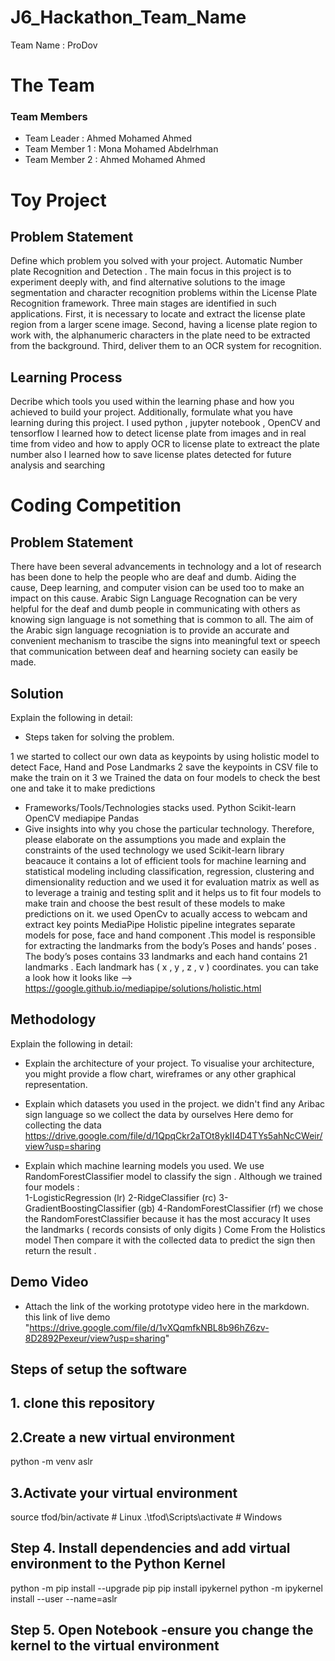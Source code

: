 # J6_Hackathon_Team_Name
Team Name : ProDov

# The Team
### Team Members
* Team Leader :   Ahmed Mohamed Ahmed 
* Team Member 1 : Mona Mohamed Abdelrhman 
* Team Member 2 : Ahmed Mohamed Ahmed 


# Toy Project
## Problem Statement
Define which problem you solved with your project.
Automatic Number plate Recognition and Detection .
The main focus in this project is to experiment deeply with, and find
alternative solutions to the image segmentation and character recognition problems
within the License Plate Recognition framework. Three main stages are identified in
such applications. 
First, it is necessary to locate and extract the license plate region from a larger
scene image. Second, having a license plate region to work with, the alphanumeric
characters in the plate need to be extracted from the background. Third, deliver
them to an OCR system for recognition.

## Learning Process
Decribe which tools you used within the learning phase and how you achieved to build your project. Additionally, formulate what you have learning during this project.
I used python , jupyter notebook , OpenCV  and tensorflow 
I learned how to detect license plate from images and in real time from video and how to apply OCR to license  plate to extreact the plate number also I learned how to save license plates detected for future analysis and searching


 
# Coding Competition
## Problem Statement 
There have been several advancements in technology and a lot of research has been done to help the people who are deaf and dumb. Aiding the cause, Deep learning, and computer vision can be used too to make an impact on this cause.
Arabic Sign Language Recognation can be very helpful for the deaf and dumb people in communicating with others as knowing sign language is not something that is common to all.
The aim of the Arabic sign language recogniation is to provide an accurate and convenient mechanism to trascibe the signs into meaningful text or speech that communication between deaf and hearning society can easily be made.  
## Solution
Explain the following in detail:
* Steps taken for solving the problem.

1 we started to collect our own data as keypoints by using holistic model to detect Face, Hand and Pose Landmarks
2 save the keypoints in CSV file to make the train on it 
3 we Trained the data on four models to check the best one and take it to make predictions
* Frameworks/Tools/Technologies stacks used.
 Python 
 Scikit-learn 
 OpenCV
 mediapipe 
 Pandas 
* Give insights into why you chose the particular technology. Therefore, please elaborate on the assumptions you made and explain the constraints of the used technology
we used Scikit-learn library beacauce it contains  a lot of efficient  tools for machine learning and statistical modeling including classification, regression, clustering and dimensionality reduction and we used it for evaluation matrix as well as to leverage a trainig and testing split and it helps us to fit four models to make train and choose the best result of these models to make predictions on it. 
we used OpenCv to acually  access to webcam and extract  key points 
MediaPipe Holistic pipeline integrates separate models for pose, face and hand component .This model is responsible for extracting the landmarks from the body’s Poses and hands’ poses .
The body’s poses contains 33 landmarks and each hand contains 21 landmarks .
Each landmark has ( x , y , z , v ) coordinates. 
you can take a look how it looks like -->  https://google.github.io/mediapipe/solutions/holistic.html
## Methodology 
Explain the following in detail:
  * Explain the architecture of your project. To visualise your architecture, you might provide a flow chart, wireframes or any other graphical representation. 

  * Explain which datasets you used in the project. 
   we didn't find any Aribac sign language so we collect the data by ourselves 
   Here demo for collecting the data  https://drive.google.com/file/d/1QpqCkr2aTOt8ykII4D4TYs5ahNcCWeir/view?usp=sharing
  * Explain which machine learning models you used.
   We use RandomForestClassifier model to classify the sign .
  Although we trained four models :  
	1-LogisticRegression  (lr)
	2-RidgeClassifier (rc)
 	3-GradientBoostingClassifier (gb) 
	4-RandomForestClassifier  (rf)
 we chose the RandomForestClassifier because it has the most accuracy 
 It uses the landmarks ( records consists of only digits ) Come From the Holistics model
 Then compare it with the collected data to predict the sign then return the result .  


## Demo Video
* Attach the link of the working prototype video here in the markdown.
this link of live demo
"https://drive.google.com/file/d/1vXQqmfkNBL8b96hZ6zv-8D2892Pexeur/view?usp=sharing"
## Steps of setup the software 
## 1. clone this repository
## 2.Create a new virtual environment 
python -m venv aslr
## 3.Activate your virtual environment
source tfod/bin/activate # Linux
.\tfod\Scripts\activate # Windows
## Step 4. Install dependencies and add virtual environment to the Python Kernel
python -m pip install --upgrade pip
pip install ipykernel
python -m ipykernel install --user --name=aslr 
## Step 5. Open Notebook  -ensure you change the kernel to the virtual environment 


